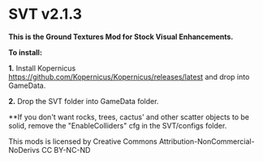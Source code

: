 # SVT v2.1.3

**This is the Ground Textures Mod for Stock Visual Enhancements.**

**To install:**

**1.** Install Kopernicus https://github.com/Kopernicus/Kopernicus/releases/latest
and drop into GameData.

**2.** Drop the SVT folder into GameData folder.

**If you don't want rocks, trees, cactus' and other scatter objects to be solid, remove the "EnableColliders" cfg in the SVT/configs folder.


This mods is licensed by Creative Commons Attribution-NonCommercial-NoDerivs 
CC BY-NC-ND 

